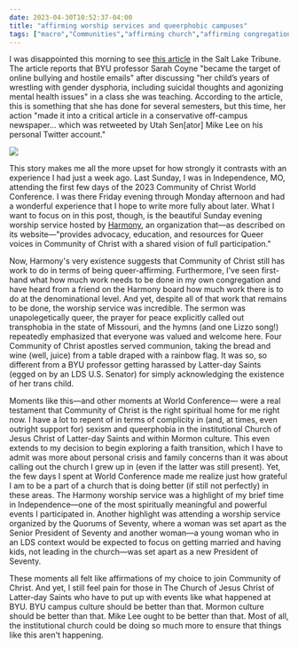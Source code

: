 ```yaml
---
date: 2023-04-30T10:52:37-04:00
title: "affirming worship services and queerphobic campuses"
tags: ["macro","Communities","affirming church","affirming congregation","lgbtq","Community of Christ","World Conference","2023 World Conference","BYU","Mike Lee","Harmony"]
---
```

I was disappointed this morning to see [this article](https://www.sltrib.com/religion/2023/04/30/byu-prof-becomes-bullying-target/) in the Salt Lake Tribune. The article reports that BYU professor Sarah Coyne "became the target of online bullying and hostile emails" after discussing "her child’s years of wrestling with gender dysphoria, including suicidal thoughts and agonizing mental health issues" in a class she was teaching. According to the article, this is something that she has done for several semesters, but this time, her action "made it into a critical article in a conservative off-campus newspaper... which was retweeted by Utah Sen[ator] Mike Lee on his personal Twitter account."

![](/Harmony_worship.jpeg)

This story makes me all the more upset for how strongly it contrasts with an experience I had just a week ago. Last Sunday, I was in Independence, MO, attending the first few days of the 2023 Community of Christ World Conference. I was there Friday evening through Monday afternoon and had a wonderful experience that I hope to write more fully about later. What I want to focus on in this post, though, is the beautiful Sunday evening worship service hosted by [Harmony](https://www.harmony.lgbt/), an organization that—as described on its website—"provides advocacy, education, and resources for Queer voices in Community of Christ with a shared vision of full participation." 

Now, Harmony's very existence suggests that Community of Christ still has work to do in terms of being queer-affirming. Furthermore, I've seen first-hand what how much work needs to be done in my own congregation and have heard from a friend on the Harmony board how much work there is to do at the denominational level. And yet, despite all of that work that remains to be done, the worship service was incredible. The sermon was unapolegetically queer, the prayer for peace explicitly called out transphobia in the state of Missouri, and the hymns (and one Lizzo song!) repeatedly emphasized that everyone was valued and welcome here. Four Community of Christ apostles served communion, taking the bread and wine (well, juice) from a table draped with a rainbow flag. It was so, so different from a BYU professor getting harassed by Latter-day Saints (egged on by an LDS U.S. Senator) for simply acknowledging the existence of her trans child.

Moments like this—and other moments at World Conference—	were a real testament that Community of Christ is the right spiritual home for me right now. I have a lot to repent of in terms of complicity in (and, at times, even outright support for) sexism and queerphobia in the institutional Church of Jesus Christ of Latter-day Saints and within Mormon culture. This even extends to my decision to begin exploring a faith transition, which I have to admit was more about personal crisis and family concerns than it was about calling out the church I grew up in (even if the latter was still present). Yet, the few days I spent at World Conference made me realize just how grateful I am to be a part of a church that is doing better (if still not perfectly) in these areas. The Harmony worship service was a highlight of my brief time in Independence—one of the most spiritually meaningful and powerful events I participated in. Another highlight was attending a worship service organized by the Quorums of Seventy, where a woman was set apart as the Senior President of Seventy and another woman—a young woman who in an LDS context would be expected to focus on getting married and having kids, not leading in the church—was set apart as a new President of Seventy.

These moments all felt like affirmations of my choice to join Community of Christ. And yet, I still feel pain for those in The Church of Jesus Christ of Latter-day Saints who have to put up with events like what happened at BYU. BYU campus culture should be better than that. Mormon culture should be better than that. Mike Lee ought to be better than that. Most of all, the institutional church could be doing so much more to ensure that things like this aren't happening.